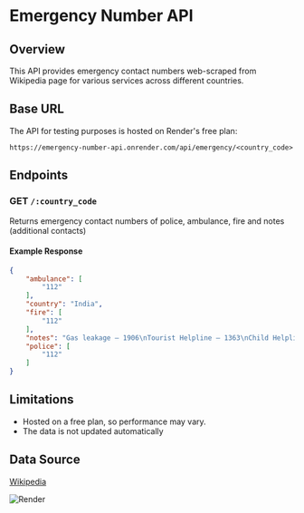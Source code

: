 # Emergency Number API
## Overview
This API provides emergency contact numbers web-scraped from Wikipedia page for various services across different countries.
 
## Base URL
The API for testing purposes is hosted on Render's free plan:
```
https://emergency-number-api.onrender.com/api/emergency/<country_code>
```

## Endpoints
### GET `/:country_code`
Returns emergency contact numbers of police, ambulance, fire and notes (additional contacts)

#### Example Response
```json
{
    "ambulance": [
        "112"
    ],
    "country": "India",
    "fire": [
        "112"
    ],
    "notes": "Gas leakage – 1906\nTourist Helpline – 1363\nChild Helpline – 1098\nDisaster management – 104\nWomen Helpline – 181\nPolice – 100\nAmbulance – 108\nFire brigade – 101",
    "police": [
        "112"
    ]
}
```

## Limitations
- Hosted on a free plan, so performance may vary.
- The data is not updated automatically

## Data Source
[Wikipedia](https://en.wikipedia.org/wiki/List_of_emergency_telephone_numbers)

![Render](https://img.shields.io/badge/Render-%46E3B7.svg?style=for-the-badge&logo=render&logoColor=white)
